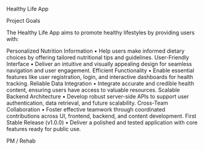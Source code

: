 Healthy Life App

Project Goals

The Healthy Life App aims to promote healthy lifestyles by providing users with:

Personalized Nutrition Information
• Help users make informed dietary choices by offering tailored nutritional tips and guidelines.
User-Friendly Interface
• Deliver an intuitive and visually appealing design for seamless navigation and user engagement.
Efficient Functionality
• Enable essential features like user registration, login, and interactive dashboards for health tracking.
Reliable Data Integration
• Integrate accurate and credible health content, ensuring users have access to valuable resources.
Scalable Backend Architecture
• Develop robust server-side APIs to support user authentication, data retrieval, and future scalability.
Cross-Team Collaboration
• Foster effective teamwork through coordinated contributions across UI, frontend, backend, and content development.
First Stable Release (v1.0.0)
• Deliver a polished and tested application with core features ready for public use.

PM / Rehab